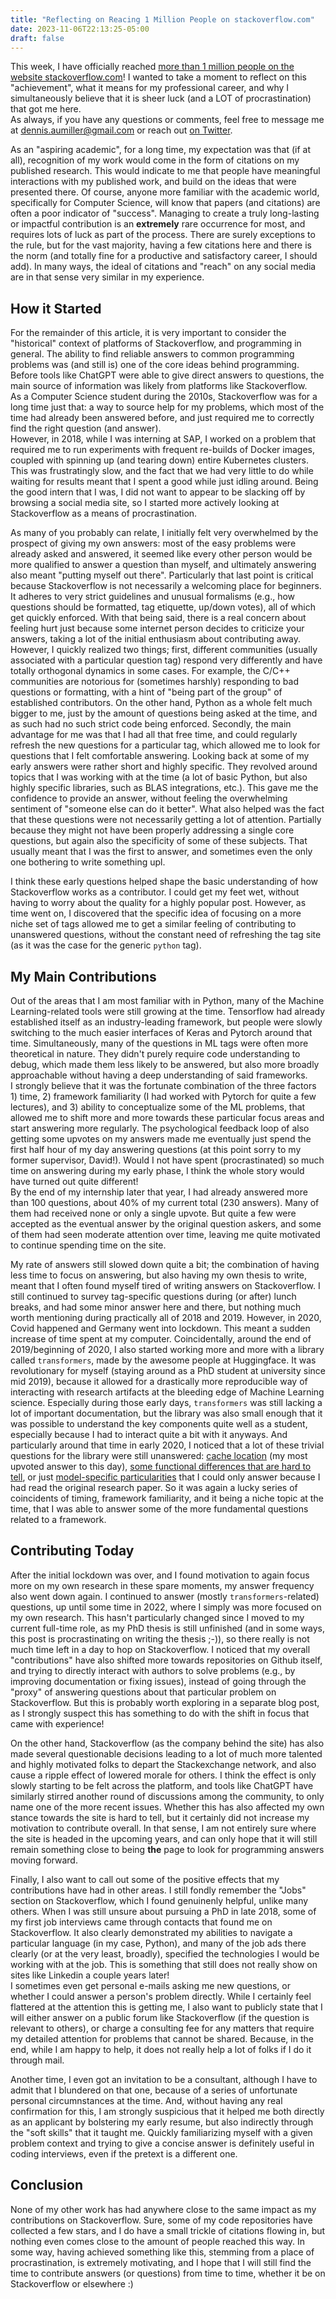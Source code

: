 ```yaml
---
title: "Reflecting on Reacing 1 Million People on stackoverflow.com"
date: 2023-11-06T22:13:25-05:00
draft: false
---
```

This week, I have officially reached [more than 1 million people on the website stackoverflow.com](https://stackoverflow.com/users/3607203/dennlinger?tab=profile)! I wanted to take a moment to reflect on this "achievement", what it means for my professional career, and why I simultaneously believe that it is sheer luck (and a LOT of procrastination) that got me here.  
As always, if you have any questions or comments, feel free to message me at [dennis.aumiller@gmail.com](mailto:dennis.aumiller+website@gmail.com) or reach out [on Twitter](twitter.com/d_aumiller).

As an "aspiring academic", for a long time, my expectation was that (if at all), recognition of my work would come in the form of citations on my published research. This would indicate to me that people have meaningful interactions with my published work, and build on the ideas that were presented there.
Of course, anyone more familiar with the academic world, specifically for Computer Science, will know that papers (and citations) are often a poor indicator of "success". Managing to create a truly long-lasting or impactful contribution is an **extremely** rare occurrence for most, and requires lots of luck as part of the process. There are surely exceptions to the rule, but for the vast majority, having a few citations here and there is the norm (and totally fine for a productive and satisfactory career, I should add).
In many ways, the ideal of citations and "reach" on any social media are in that sense very similar in my experience. 


## How it Started

For the remainder of this article, it is very important to consider the "historical" context of platforms of Stackoverflow, and programming in general. The ability to find reliable answers to common programming problems was (and still is) one of the core ideas behind programming. Before tools like ChatGPT were able to give direct answers to questions, the main source of information was likely from platforms like Stackoverflow.  
As a Computer Science student during the 2010s, Stackoverflow was for a long time just that: a way to source help for my problems, which most of the time had already been answered before, and just required me to correctly find the right question (and answer).  
However, in 2018, while I was interning at SAP, I worked on a problem that required me to run experiments with frequent re-builds of Docker images, coupled with spinning up (and tearing down) entire Kubernetes clusters. This was frustratingly slow, and the fact that we had very little to do while waiting for results meant that I spent a good while just idling around.
Being the good intern that I was, I did not want to appear to be slacking off by browsing a social media site, so I started more actively looking at Stackoverflow as a means of procrastination.

As many of you probably can relate, I initially felt very overwhelmed by the prospect of giving my own answers: most of the easy problems were already asked and answered, it seemed like every other person would be more qualified to answer a question than myself, and ultimately answering also meant "putting myself out there".
Particularly that last point is critical because Stackoverflow is not necessarily a welcoming place for beginners. It adheres to very strict guidelines and unusual formalisms (e.g., how questions should be formatted, tag etiquette, up/down votes), all of which get quickly enforced. With that being said, there is a real concern about feeling hurt just because some internet person decides to criticize your answers, taking a lot of the initial enthusiasm about contributing away.  
However, I quickly realized two things; first, different communities (usually associated with a particular question tag) respond very differently and have totally orthogonal dynamics in some cases. For example, the C/C++ communities are notorious for (sometimes harshly) responding to bad questions or formatting, with a hint of "being part of the group" of established contributors. On the other hand, Python as a whole felt much bigger to me, just by the amount of questions being asked at the time, and as such had no such strict code being enforced.
Secondly, the main advantage for me was that I had all that free time, and could regularly refresh the new questions for a particular tag, which allowed me to look for questions that I felt comfortable answering. Looking back at some of my early answers were rather short and highly specific. They revolved around topics that I was working with at the time (a lot of basic Python, but also highly specific libraries, such as BLAS integrations, etc.).
This gave me the confidence to provide an answer, without feeling the overwhelming sentiment of "someone else can do it better".
What also helped was the fact that these questions were not necessarily getting a lot of attention. Partially because they might not have been properly addressing a single core questions, but again also the specificity of some of these subjects. That usually meant that I was the first to answer, and sometimes even the only one bothering to write something upl.

I think these early questions helped shape the basic understanding of how Stackoverflow works as a contributor. I could get my feet wet, without having to worry about the quality for a highly popular post.
However, as time went on, I discovered that the specific idea of focusing on a more niche set of tags allowed me to get a similar feeling of contributing to unanswered questions, without the constant need of refreshing the tag site (as it was the case for the generic `python` tag). 

## My Main Contributions

Out of the areas that I am most familiar with in Python, many of the Machine Learning-related tools were still growing at the time. Tensorflow had already established itself as an industry-leading framework, but people were slowly switching to the much easier interfaces of Keras and Pytorch around that time.
Simultaneously, many of the questions in ML tags were often more theoretical in nature. They didn't purely require code understanding to debug, which made them less likely to be answered, but also more broadly approachable without having a deep understanding of said frameworks.  
I strongly believe that it was the fortunate combination of the three factors 1) time, 2) framework familiarity (I had worked with Pytorch for quite a few lectures), and 3) ability to conceptualize some of the ML problems, that allowed me to shift more and more towards these particular focus areas and start answering more regularly.
The psychological feedback loop of also getting some upvotes on my answers made me eventually just spend the first half hour of my day answering questions (at this point sorry to my former supervisor, David!). Would I not have spent (procrastinated) so much time on answering during my early phase, I think the whole story would have turned out quite different!  
By the end of my internship later that year, I had already answered more than 100 questions, about 40% of my current total (230 answers). Many of them had received none or only a single upvote. But quite a few were accepted as the eventual answer by the original question askers, and some of them had seen moderate attention over time, leaving me quite motivated to continue spending time on the site.

My rate of answers still slowed down quite a bit; the combination of having less time to focus on answering, but also having my own thesis to write, meant that I often found myself tired of writing answers on Stackoverflow. I still continued to survey tag-specific questions during (or after) lunch breaks, and had some minor answer here and there, but nothing much worth mentioning during practically all of 2018 and 2019.
However, in 2020, Covid happened and Germany went into lockdown. This meant a sudden increase of time spent at my computer. Coincidentally, around the end of 2019/beginning of 2020, I also started working more and more with a library called `transformers`, made by the awesome people at Huggingface.
It was revolutionary for myself (staying around as a PhD student at university since mid 2019), because it allowed for a drastically more reproducible way of interacting with research artifacts at the bleeding edge of Machine Learning science.
Especially during those early days, `transformers` was still lacking a lot of important documentation, but the library was also small enough that it was possible to understand the key components quite well as a student, especially because I had to interact quite a bit with it anyways.
And particularly around that time in early 2020, I noticed that a lot of these trivial questions for the library were still unanswered: [cache location](https://stackoverflow.com/questions/61798573/where-does-hugging-faces-transformers-save-models/61800323#61800323) (my most upvoted answer to this day), [some functional differences that are hard to tell](https://stackoverflow.com/questions/61708486/whats-difference-between-tokenizer-encode-and-tokenizer-encode-plus-in-hugging/61732210#61732210), or just [model-specific particularities](https://stackoverflow.com/questions/61134275/difficulty-in-understanding-the-tokenizer-used-in-roberta-model/61136018#61136018) that I could only answer because I had read the original research paper.
So it was again a lucky series of coincidents of timing, framework familiarity, and it being a niche topic at the time, that I was able to answer some of the more fundamental questions related to a framework.

## Contributing Today

After the initial lockdown was over, and I found motivation to again focus more on my own research in these spare moments, my answer frequency also went down again. I continued to answer (mostly `transformers`-related) questions, up until some time in 2022, where I simply was more focused on my own research.
This hasn't particularly changed since I moved to my current full-time role, as my PhD thesis is still unfinished (and in some ways, this post is procrastinating on writing the thesis ;-)), so there really is not much time left in a day to hop on Stackoverflow. I noticed that my overall "contributions" have also shifted more towards repositories on Github itself, and trying to directly interact with authors to solve problems (e.g., by improving documentation or fixing issues), instead of going through the "proxy" of answering questions about that particular problem on Stackoverflow. But this is probably worth exploring in a separate blog post, as I strongly suspect this has something to do with the shift in focus that came with experience!

On the other hand, Stackoverflow (as the company behind the site) has also made several questionable decisions leading to a lot of much more talented and highly motivated folks to depart the Stackexchange network, and also cause a ripple effect of lowered morale for others. I think the effect is only slowly starting to be felt across the platform, and tools like ChatGPT have similarly stirred another round of discussions among the community, to only name one of the more recent issues.
Whether this has also affected my own stance towards the site is hard to tell, but it certainly did not increase my motivation to contribute overall.
In that sense, I am not entirely sure where the site is headed in the upcoming years, and can only hope that it will still remain something close to being **the** page to look for programming answers moving forward. 

Finally, I also want to call out some of the positive effects that my contributions have had in other areas.
I still fondly remember the "Jobs" section on Stackoverflow, which I found genuinenly helpful, unlike many others.
When I was still unsure about pursuing a PhD in late 2018, some of my first job interviews came through contacts that found me on Stackoverflow.
It also clearly demonstrated my abilities to navigate a particular language (in my case, Python), and many of the job ads there clearly (or at the very least, broadly), specified the technologies I would be working with at the job. This is something that still does not really show on sites like Linkedin a couple years later!  
I sometimes even get personal e-mails asking me new questions, or whether I could answer a person's problem directly. While I certainly feel flattered at the attention this is getting me, I also want to publicly state that I will either answer on a public forum like Stackoverflow (if the question is relevant to others), or charge a consulting fee for any matters that require my detailed attention for problems that cannot be shared.
Because, in the end, while I am happy to help, it does not really help a lot of folks if I do it through mail.

Another time, I even got an invitation to be a consultant, although I have to admit that I blundered on that one, because of a series of unfortunate personal circumnstances at the time. And, without having any real confirmation for this, I am strongly suspicious that it helped me both directly as an applicant by bolstering my early resume, but also indirectly through the "soft skills" that it taught me. Quickly familiarizing myself with a given problem context and trying to give a concise answer is definitely useful in coding interviews, even if the pretext is a different one.

## Conclusion

None of my other work has had anywhere close to the same impact as my contributions on Stackoverflow. Sure, some of my code repositories have collected a few stars, and I do have a small trickle of citations flowing in, but nothing even comes close to the amount of people reached this way. In some way, having achieved something like this, stemming from a place of procrastination, is extremely motivating, and I hope that I will still find the time to contribute answers (or questions) from time to time, whether it be on Stackoverflow or elsewhere :)
